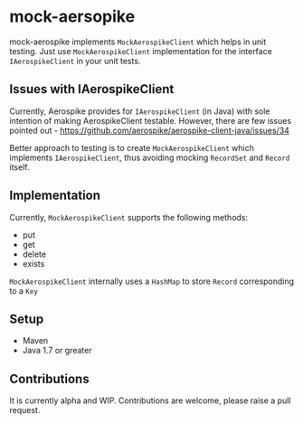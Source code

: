 # mock-aersopike
mock-aerospike implements `MockAerospikeClient` which helps in unit testing.
Just use `MockAerospikeClient` implementation for the interface `IAerospikeClient` in your unit tests.

## Issues with IAerospikeClient
Currently, Aerospike provides for `IAerospikeClient` (in Java) with sole intention of making AerospikeClient testable.
However, there are few issues pointed out - https://github.com/aerospike/aerospike-client-java/issues/34

Better approach to testing is to create `MockAerospikeClient` which implements `IAerospikeClient`, thus avoiding mocking `RecordSet` and `Record` itself.

## Implementation
Currently, `MockAerospikeClient` supports the following methods:
- put
- get
- delete
- exists

`MockAerospikeClient` internally uses a `HashMap` to store `Record` corresponding to a `Key`

## Setup
- Maven
- Java 1.7 or greater

## Contributions
It is currently alpha and WIP. Contributions are welcome, please raise a pull request.
